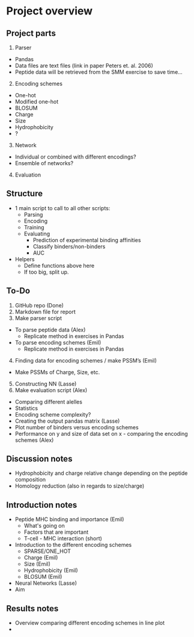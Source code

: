 # Project overview
## Project parts
1. Parser
  * Pandas
  * Data files are text files (link in paper Peters et. al. 2006)
  * Peptide data will be retrieved from the SMM exercise to save time...
2. Encoding schemes
  * One-hot
  * Modified one-hot
  * BLOSUM
  * Charge
  * Size
  * Hydrophobicity
  * ?
3. Network
  * Individual or combined with different encodings?
  * Ensemble of networks?
4. Evaluation

## Structure
- 1 main script to call to all other scripts:
  * Parsing
  * Encoding
  * Training
  * Evaluating
    *  Prediction of experimental binding affinities
    *  Classify binders/non-binders
    *  AUC
- Helpers
  * Define functions above here
  * If too big, split up.

## To-Do
1. GitHub repo (Done)
2. Markdown file for report
3.	Make parser script
  * To parse peptide data (Alex)
    * Replicate method in exercises in Pandas
  * To parse encoding schemes (Emil)
    * Replicate method in exercises in Pandas
4. Finding data for encoding schemes / make PSSM’s (Emil)
  * Make PSSMs of Charge, Size, etc.
5. Constructing NN (Lasse)
6. Make evaluation script (Alex)
 * Comparing different alelles
 * Statistics
 * Encoding scheme complexity?
 * Creating the output pandas matrix (Lasse)
 * Plot number of binders versus encoding schemes 
 * Performance on y and size of data set on x - comparing the encoding schemes (Alex)

## Discussion notes
*	Hydrophobicity and charge relative change depending on the peptide composition
*	Homology reduction (also in regards to size/charge)

## Introduction notes
* Peptide MHC binding and importance (Emil)
  * What's going on
  * Factors that are important
  * T-cell - MHC interaction (short)
* Introduction to the different encoding schemes
  * SPARSE/ONE_HOT
  * Charge (Emil)
  * Size (Emil)
  * Hydrophobicity (Emil)
  * BLOSUM (Emil)
* Neural Networks (Lasse)
* Aim
  
## Results notes
* Overview comparing different encoding schemes in line plot
* 

